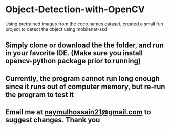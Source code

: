 # Object-Detection-with-OpenCV
Using pretrained images from the coco.names dataset, created a small fun project to detect the object using mobilenet-ssd

## Simply clone or download the the folder, and run in your favorite IDE. (Make sure you install opencv-python package prior to running)
## Currently, the program cannot run long enough since it runs out of computer memory, but re-run the program to test it
## Email me at naymulhossain21@gmail.com to suggest changes. Thank you
